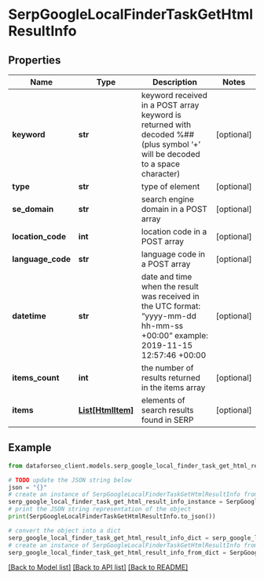 # SerpGoogleLocalFinderTaskGetHtmlResultInfo


## Properties

Name | Type | Description | Notes
------------ | ------------- | ------------- | -------------
**keyword** | **str** | keyword received in a POST array keyword is returned with decoded %## (plus symbol ‘+’ will be decoded to a space character) | [optional] 
**type** | **str** | type of element | [optional] 
**se_domain** | **str** | search engine domain in a POST array | [optional] 
**location_code** | **int** | location code in a POST array | [optional] 
**language_code** | **str** | language code in a POST array | [optional] 
**datetime** | **str** | date and time when the result was received in the UTC format: “yyyy-mm-dd hh-mm-ss +00:00” example: 2019-11-15 12:57:46 +00:00 | [optional] 
**items_count** | **int** | the number of results returned in the items array | [optional] 
**items** | [**List[HtmlItem]**](HtmlItem.md) | elements of search results found in SERP | [optional] 

## Example

```python
from dataforseo_client.models.serp_google_local_finder_task_get_html_result_info import SerpGoogleLocalFinderTaskGetHtmlResultInfo

# TODO update the JSON string below
json = "{}"
# create an instance of SerpGoogleLocalFinderTaskGetHtmlResultInfo from a JSON string
serp_google_local_finder_task_get_html_result_info_instance = SerpGoogleLocalFinderTaskGetHtmlResultInfo.from_json(json)
# print the JSON string representation of the object
print(SerpGoogleLocalFinderTaskGetHtmlResultInfo.to_json())

# convert the object into a dict
serp_google_local_finder_task_get_html_result_info_dict = serp_google_local_finder_task_get_html_result_info_instance.to_dict()
# create an instance of SerpGoogleLocalFinderTaskGetHtmlResultInfo from a dict
serp_google_local_finder_task_get_html_result_info_from_dict = SerpGoogleLocalFinderTaskGetHtmlResultInfo.from_dict(serp_google_local_finder_task_get_html_result_info_dict)
```
[[Back to Model list]](../README.md#documentation-for-models) [[Back to API list]](../README.md#documentation-for-api-endpoints) [[Back to README]](../README.md)


